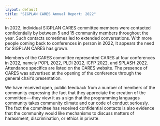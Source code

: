 ```yaml
---
layout: default
title: "SIGPLAN CARES Annual Report: 2022"
---
```

In 2022, individual SIGPLAN CARES committee members were contacted confidentially by between 5 and 15 community members throughout the year.  Such contacts sometimes led to extended conversations.  With more people coming back to conferences in person in 2022, It appears the need for SIGPLAN CARES has grown.

Members of the CARES committee represented CARES at four conferences in 2022, namely POPL 2022, PLDI 2022, ICFP 2022, and SPLASH 2022.  Attendance specifics are listed on the CARES website. The presence of CARES was advertised at the opening of the conference through the general chair’s presentation. 

We have received open, public feedback from a number of members of the community expressing the fact that they appreciate the creation of the committee---they view it as a sign that the programming languages community takes community climate and our code of conduct seriously.  The fact the committee has received confidential contacts is also evidence that the community would like mechanisms to discuss matters of harassment, discrimination, or ethics in private. 

[cares]: /Cares/
